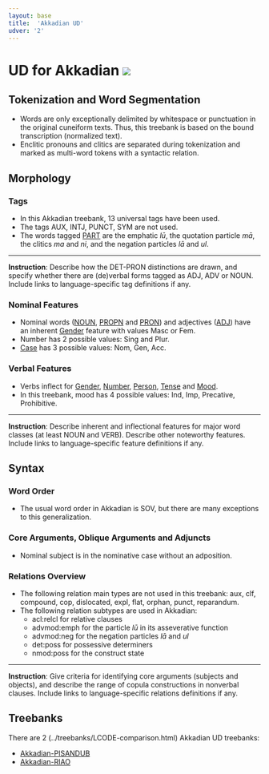 ```yaml
---
layout: base
title:  'Akkadian UD'
udver: '2'
---
```


# UD for Akkadian <span class="flagspan"><img class="flag" src="../../flags/svg/IQ.svg" /></span>

## Tokenization and Word Segmentation

* Words are only exceptionally delimited by whitespace or punctuation in the original cuneiform texts. Thus, this treebank is based on the bound transcription (normalized text).
* Enclitic pronouns and clitics are separated during tokenization and marked as multi-word tokens with a syntactic relation.

## Morphology

### Tags

* In this Akkadian treebank, 13 universal tags have been used. 
* The tags AUX, INTJ, PUNCT, SYM are not used.
* The words tagged [PART](...) are the emphatic *lū*, the quotation particle *mā*, the clitics *ma* and *ni*, and the negation particles *lā* and *ul*.
---
**Instruction**: Describe how the DET-PRON distinctions are drawn, and specify whether there are (de)verbal forms tagged as ADJ, ADV or NOUN. Include links to language-specific tag definitions if any.

### Nominal Features

* Nominal words ([NOUN](...), [PROPN](...) and [PRON](...)) and adjectives ([ADJ](...)) have an inherent [Gender](...) feature with values Masc or Fem.
* Number has 2 possible values: Sing and Plur.
* [Case](...) has 3 possible values: Nom, Gen, Acc.

### Verbal Features

* Verbs inflect for [Gender](...), [Number](...), [Person](...), [Tense](...) and [Mood](...).
* In this treebank, mood has 4 possible values: Ind, Imp, Precative, Prohibitive.
---
**Instruction**: Describe inherent and inflectional features for major word classes (at least NOUN and VERB). Describe other noteworthy features. Include links to language-specific feature definitions if any.

## Syntax

### Word Order
* The usual word order in Akkadian is SOV, but there are many exceptions to this generalization.

### Core Arguments, Oblique Arguments and Adjuncts
* Nominal subject is in the nominative case without an adposition.

### Relations Overview
* The following relation main types are not used in this treebank: aux, clf, compound, cop, dislocated, expl, flat, orphan, punct, reparandum.
* The following relation subtypes are used in Akkadian:
  * acl:relcl for relative clauses
  * advmod:emph for the particle *lū* in its asseverative function
  * advmod:neg for the negation particles *lā* and *ul*
  * det:poss for possessive determiners
  * nmod:poss for the construct state
---
**Instruction**: Give criteria for identifying core arguments (subjects and objects), and describe the range of copula constructions in nonverbal clauses. Include links to language-specific relations definitions if any.

## Treebanks

There are 2 (../treebanks/LCODE-comparison.html) Akkadian UD treebanks:

  * [Akkadian-PISANDUB](../treebanks/LCODE_a/index.html)
  * [Akkadian-RIAO](../treebanks/LCODE_b/index.html)
